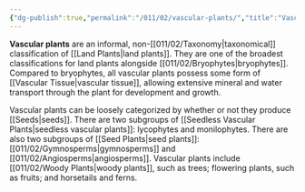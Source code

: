 ```yaml
---
{"dg-publish":true,"permalink":"/011/02/vascular-plants/","title":"Vascular Plants","tags":["BIOL412"]}
---
```


**Vascular plants** are an informal, non-[[011/02/Taxonomy\|taxonomical]] classification of [[Land Plants\|land plants]]. They are one of the broadest classifications for land plants alongside [[011/02/Bryophytes\|bryophytes]]. Compared to bryophytes, all vascular plants possess some form of [[Vascular Tissue\|vascular tissue]], allowing extensive mineral and water transport through the plant for development and growth.

Vascular plants can be loosely categorized by whether or not they produce [[Seeds\|seeds]]. There are two subgroups of [[Seedless Vascular Plants\|seedless vascular plants]]: lycophytes and monilophytes. There are also two subgroups of [[Seed Plants\|seed plants]]: [[011/02/Gymnosperms\|gymnosperms]] and [[011/02/Angiosperms\|angiosperms]]. Vascular plants include [[011/02/Woody Plants\|woody plants]], such as trees; flowering plants, such as fruits; and horsetails and ferns.